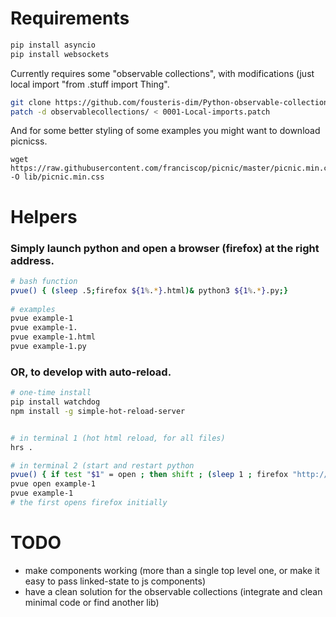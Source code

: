 
# Requirements

~~~ bash
pip install asyncio
pip install websockets
~~~

Currently requires some "observable collections", with modifications (just local import "from .stuff import Thing".

~~~ bash
git clone https://github.com/fousteris-dim/Python-observable-collections.git observablecollections
patch -d observablecollections/ < 0001-Local-imports.patch
~~~

And for some better styling of some examples you might want to download picnicss.

~~~
wget https://raw.githubusercontent.com/franciscop/picnic/master/picnic.min.css -O lib/picnic.min.css
~~~

# Helpers

### Simply launch python and open a browser (firefox) at the right address.

~~~ bash
# bash function
pvue() { (sleep .5;firefox ${1%.*}.html)& python3 ${1%.*}.py;}
 
# examples
pvue example-1
pvue example-1.
pvue example-1.html
pvue example-1.py
~~~


### OR, to develop with auto-reload.

~~~ bash
# one-time install
pip install watchdog
npm install -g simple-hot-reload-server


# in terminal 1 (hot html reload, for all files)
hrs .

# in terminal 2 (start and restart python
pvue() { if test "$1" = open ; then shift ; (sleep 1 ; firefox "http://localhost:8082/${1%.*}.html") & fi; watchmedo auto-restart --patterns="*.py" --ignore-patterns="*/.#*.py" bash -- -c '(sleep .250 ; touch '"${1%.*}"'.html) & python3 '"${1%.*}"'.py' ; }
pvue open example-1
pvue example-1
# the first opens firefox initially
~~~


# TODO

- make components working (more than a single top level one, or make it easy to pass linked-state to js components)
- have a clean solution for the observable collections (integrate and clean minimal code or find another lib)
